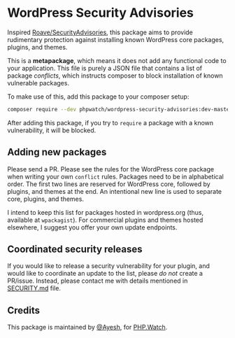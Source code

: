 WordPress Security Advisories
==========================

Inspired [Roave/SecurityAdvisories](https://github.com/Roave/SecurityAdvisories), this package aims to provide rudimentary protection against installing known WordPress core packages, plugins, and themes. 

This is a **metapackage**, which means it does not add any functional code to your application. This file is purely a JSON file that contains a list of package _conflicts_, which instructs composer to block installation of known vulnerable packages. 

To make use of this, add this package to your composer setup:

```bash
composer require --dev phpwatch/wordpress-security-advisories:dev-master
```

After adding this package, if you try to `require` a package with a known vulnerability, it will be blocked. 


## Adding new packages

Please send a PR. Please see the rules for the WordPress core package when writing your own `conflict` rules.
Packages need to be in alphabetical order. The first two lines are reserved for WordPress core, followed by plugins, and themes at the end. An intentional new line is used to separate core, plugins, and themes.

I intend to keep this list for packages hosted in wordpress.org (thus, available at `wpackagist`). For commercial plugins and themes hosted elsewhere, I suggest you offer your own update endpoints. 

## Coordinated security releases

If you would like to release a security vulnerability for your plugin, and would like to coordinate an update to the list, please _do not_ create a PR/issue. Instead, please contact me with details mentioned in [SECURITY.md](SECURITY.md) file.

## Credits

This package is maintained by [@Ayesh](https://github.com/Ayesh), for [PHP.Watch](https://php.watch).
